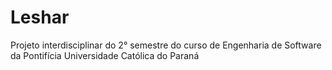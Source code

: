 # Leshar
Projeto interdisciplinar do 2° semestre do curso de Engenharia de Software da Pontifícia Universidade Católica do Paraná
